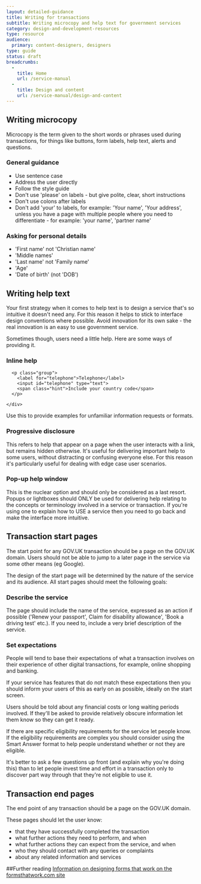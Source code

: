 ```yaml
---
layout: detailed-guidance
title: Writing for transactions
subtitle: Writing microcopy and help text for government services
category: design-and-development-resources
type: resource
audience:
  primary: content-designers, designers
type: guide
status: draft
breadcrumbs:
  -
    title: Home
    url: /service-manual
  -
    title: Design and content
    url: /service-manual/design-and-content
---
```


## Writing microcopy

Microcopy is the term given to the short words or phrases used during transactions,
for things like buttons, form labels, help text, alerts and questions.

### General guidance

* Use sentence case
* Address the user directly
* Follow the style guide
* Don't use 'please' on labels - but give polite, clear, short instructions
* Don't use colons after labels
* Don't add 'your' to labels, for example: 'Your name', 'Your address', unless you have a page with multiple people where you need to differentiate - for example: 'your name', 'partner name'

### Asking for personal details

* 'First name' not 'Christian name'
* 'Middle names'
* 'Last name' not 'Family name'
* 'Age'
* 'Date of birth' (not 'DOB')

## Writing help text

Your first strategy when it comes to help text is to design a service that's
so intuitive it doesn't need any. For this reason it helps to stick to interface design conventions where possible. Avoid innovation for its own sake - the real innovation is an
easy to use government service.

Sometimes though, users need a little help. Here are some ways of providing it.

### Inline help

<div class="pattern-example">
    <div class="form-example-1">

      <p class="group">
        <label for="telephone">Telephone</label>
        <input id="telephone" type="text">
        <span class="hint">Include your country code</span>
      </p>

    </div>
</div>

Use this to provide examples for unfamiliar information requests or formats.


### Progressive disclosure

This refers to help that appear on a page when the user interacts with a link, but remains hidden otherwise. It's useful for delivering important help to some users, without distracting or confusing everyone else. For this reason it's particularly useful for dealing with edge case user scenarios.


### Pop-up help window

This is the nuclear option and should only be considered as a last resort. Popups or lightboxes should ONLY be used for delivering help relating to the concepts or terminology involved in a service or transaction. If you're using one to explain how to USE a service then you need to go back and make the interface more intuitive.


## Transaction start pages

The start point for any GOV.UK transaction should be a page on the GOV.UK domain. Users should not be able to jump to a later page in the service via some other means (eg Google).

The design of the start page will be determined by the nature of the service and its audience. All start pages should meet the following goals:

### Describe the service

The page should include the name of the service, expressed as an action if possible ('Renew your passport', Claim for disability allowance', 'Book a driving test' etc.). If you need to, include a very brief description of the service.

### Set expectations

People will tend to base their expectations of what a transaction involves on their experience of other digital transactions, for example, online shopping and banking.

If your service has features that do not match these expectations then you should inform your users of this as early on as possible, ideally on the start screen.

Users should be told about any financial costs or long waiting periods involved. If they'll be asked to provide relatively obscure information let them know so they can get it ready.

If there are specific eligibility requirements for the service let people know. If the eligibility requirements are complex you should consider using the Smart Answer format to help people understand whether or not they are eligible.

It's better to ask a few questions up front (and explain why you're doing this) than to let people invest time and effort in a transaction only to discover part way through that they're not eligible to use it.

## Transaction end pages

The end point of any transaction should be a page on the GOV.UK domain.

These pages should let the user know:

* that they have successfully completed the transaction
* what further actions they need to perform, and when
* what further actions they can expect from the service, and when
* who they should contact with any queries or complaints
* about any related information and services

##Further reading
[Information on designing forms that work on the formsthatwork.com site](http://www.formsthatwork.com/TheArtOfWritingVeryLittle)

